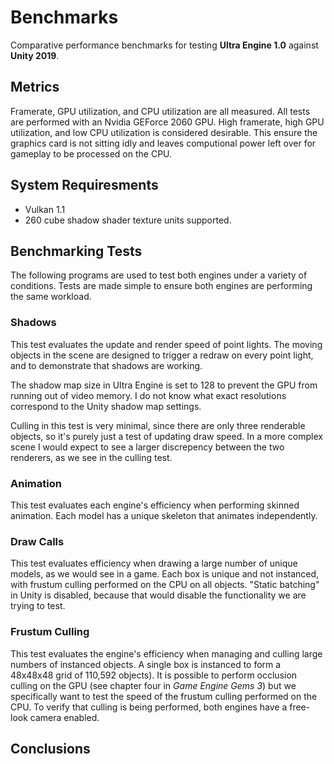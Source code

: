 # Benchmarks #

Comparative performance benchmarks for testing **Ultra Engine 1.0** against **Unity 2019**.

## Metrics ##
Framerate, GPU utilization, and CPU utilization are all measured. All tests are performed with an Nvidia GEForce 2060 GPU. High framerate, high GPU utilization, and low CPU utilization is considered desirable. This ensure the graphics card is not sitting idly and leaves computional power left over for gameplay to be processed on the CPU.

## System Requiresments ##
- Vulkan 1.1
- 260 cube shadow shader texture units supported.

## Benchmarking Tests ##

The following programs are used to test both engines under a variety of conditions. Tests are made simple to ensure both engines are performing the same workload.

### Shadows ###

This test evaluates the update and render speed of point lights. The moving objects in the scene are designed to trigger a redraw on every point light, and to demonstrate that shadows are working.

The shadow map size in Ultra Engine is set to 128 to prevent the GPU from running out of video memory. I do not know what exact resolutions correspond to the Unity shadow map settings.

Culling in this test is very minimal, since there are only three renderable objects, so it's purely just a test of updating draw speed. In a more complex scene I would expect to see a larger discrepency between the two renderers, as we see in the culling test.

### Animation ###

This test evaluates each engine's efficiency when performing skinned animation. Each model has a unique skeleton that animates independently.

### Draw Calls ###

This test evaluates efficiency when drawing a large number of unique models, as we would see in a game. Each box is unique and not instanced, with frustum culling performed on the CPU on all objects. "Static batching" in Unity is disabled, because that would disable the functionality we are trying to test.

### Frustum Culling ###

This test evaluates the engine's efficiency when managing and culling large numbers of instanced objects. A single box is instanced to form a 48x48x48 grid of 110,592 objects). It is possible to perform occlusion culling on the GPU (see chapter four in *Game Engine Gems 3*) but we specifically want to test the speed of the frustum culling performed on the CPU. To verify that culling is being performed, both engines have a free-look camera enabled.

## Conclusions ##

